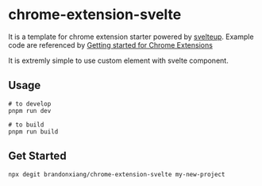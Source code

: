 # chrome-extension-svelte

It is a template for chrome extension starter powered by [svelteup](https://github.com/brandonxiang/svelteup). Example code are referenced by [Getting started for Chrome Extensions](https://developer.chrome.com/docs/extensions/mv3/getstarted/)

It is extremly simple to use custom element with svelte component.

## Usage

```shell
# to develop
pnpm run dev

# to build
pnpm run build
```

## Get Started

```shell
npx degit brandonxiang/chrome-extension-svelte my-new-project
```
